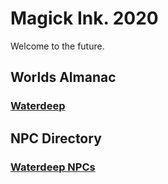 # Magick Ink. 2020
Welcome to the future.


## Worlds Almanac
### [Waterdeep](https://github.com/gregofgreg5/magick-ink2020/blob/main/worlds_almanac/waterdeep.md#waterdeep-almanac)

## NPC Directory
### [Waterdeep NPCs](https://github.com/gregofgreg5/magick-ink2020/blob/main/npc-directory/waterdeep-npc.md#waterdeep-npc-directory)

